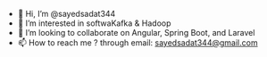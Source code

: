 - 👋 Hi, I’m @sayedsadat344
- 👀 I’m interested in softwaKafka & Hadoop
- 💞️ I’m looking to collaborate on Angular, Spring Boot, and Laravel
- 📫 How to reach me ? through email: sayedsadat344@gmail.com

<!---
sayedsadat344/sayedsadat344 is a ✨ special ✨ repository because its `README.md` (this file) appears on your GitHub profile.
You can click the Preview link to take a look at your changes.
--->
